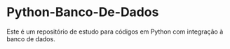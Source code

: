 # Python-Banco-De-Dados
 Este é um repositório de estudo para códigos em Python com integração à banco de dados.
